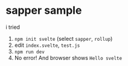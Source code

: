 # sapper sample

i tried

1. `npm init svelte` (select `sapper`, `rollup`)
2. edit `index.svelte`, `test.js`
3. `npm run dev`
4. No error! And browser shows `Hello svelte`

